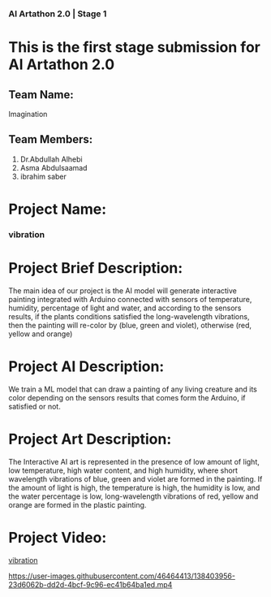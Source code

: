 ### AI Artathon 2.0 | Stage 1
# This is the first stage submission for AI Artathon 2.0

## Team Name:
Imagination

## Team Members:
1.  Dr.Abdullah Alhebi
2. Asma Abdulsaamad
3. ibrahim saber

# Project Name:
### vibration

# Project Brief Description:
The main idea of our project is the AI model will generate interactive painting integrated with Arduino connected with sensors of temperature, humidity, percentage of light and water, and according to the sensors results, if the plants conditions satisfied the long-wavelength vibrations, then the painting will re-color by (blue, green and violet), otherwise (red, yellow and orange)

# Project AI Description:
We train a ML model that can draw a painting of any living creature and its color depending on the sensors results that comes form the Arduino, if satisfied or not.

# Project Art Description:
The Interactive AI art is represented in the presence of low amount of light, low temperature, high water content, and high humidity, where short wavelength vibrations of blue, green and violet are formed in the painting. If the amount of light is high, the temperature is high, the humidity is low, and the water percentage is low, long-wavelength vibrations of red, yellow and orange are formed in the plastic painting.

# Project Video:
[vibration](https://youtu.be/k1bC2KbdlVI)



https://user-images.githubusercontent.com/46464413/138403956-23d6062b-dd2d-4bcf-9c96-ec41b64ba1ed.mp4

